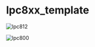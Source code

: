 lpc8xx_template
===============

![lpc812](https://raw.github.com/sebseb7/lpc8xx/master/eagle/lpc812.png)


![lpc800](http://www.nxp.com/wcm_documents/news/press-releases/2012/LPC800%20stacked.jpg)
